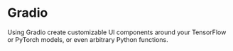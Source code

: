 # Gradio
Using Gradio create customizable UI components around your TensorFlow or PyTorch models, or even arbitrary Python functions.
